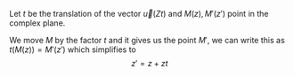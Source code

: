 Let $t$ be the translation of the vector $\overrightarrow{u}(Zt)$ and $M(z), M'(z')$ point in the complex plane.

We move $M$ by the factor $t$ and it gives us the point $M'$, we can write this as $t(M(z)) = M'(z')$
which simplifies to 
$$z' = z + zt$$
